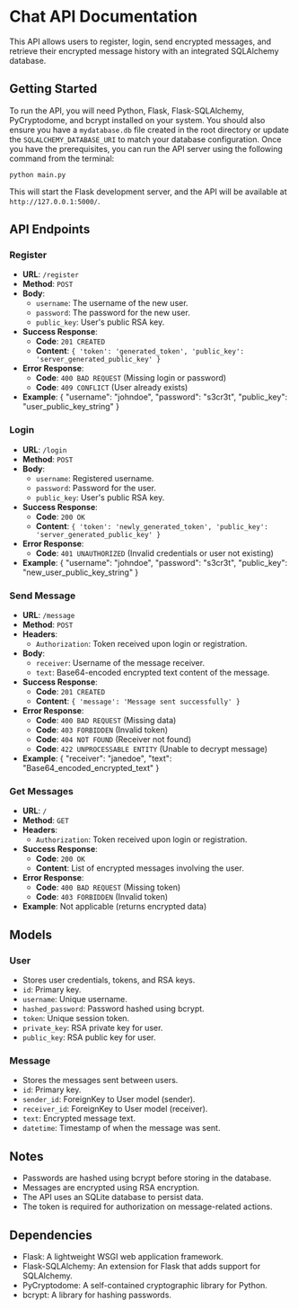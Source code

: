 # Chat API Documentation

This API allows users to register, login, send encrypted messages, and retrieve their encrypted message history with an integrated SQLAlchemy database.

## Getting Started

To run the API, you will need Python, Flask, Flask-SQLAlchemy, PyCryptodome, and bcrypt installed on your system. You should also ensure you have a `mydatabase.db` file created in the root directory or update the `SQLALCHEMY_DATABASE_URI` to match your database configuration. Once you have the prerequisites, you can run the API server using the following command from the terminal:

```
python main.py
```

This will start the Flask development server, and the API will be available at `http://127.0.0.1:5000/`.

## API Endpoints

### Register

- **URL**: `/register`
- **Method**: `POST`
- **Body**:
  - `username`: The username of the new user.
  - `password`: The password for the new user.
  - `public_key`: User's public RSA key.
- **Success Response**: 
  - **Code**: `201 CREATED`
  - **Content**: `{ 'token': 'generated_token', 'public_key': 'server_generated_public_key' }`
- **Error Response**:
  - **Code**: `400 BAD REQUEST` (Missing login or password)
  - **Code**: `409 CONFLICT` (User already exists)
- **Example**:
  {
    "username": "johndoe",
    "password": "s3cr3t",
    "public_key": "user_public_key_string"
  }

### Login

- **URL**: `/login`
- **Method**: `POST`
- **Body**:
  - `username`: Registered username.
  - `password`: Password for the user.
  - `public_key`: User's public RSA key.
- **Success Response**: 
  - **Code**: `200 OK`
  - **Content**: `{ 'token': 'newly_generated_token', 'public_key': 'server_generated_public_key' }`
- **Error Response**:
  - **Code**: `401 UNAUTHORIZED` (Invalid credentials or user not existing)
- **Example**:
  {
    "username": "johndoe",
    "password": "s3cr3t",
    "public_key": "new_user_public_key_string"
  }

### Send Message

- **URL**: `/message`
- **Method**: `POST`
- **Headers**:
  - `Authorization`: Token received upon login or registration.
- **Body**:
  - `receiver`: Username of the message receiver.
  - `text`: Base64-encoded encrypted text content of the message.
- **Success Response**: 
  - **Code**: `201 CREATED`
  - **Content**: `{ 'message': 'Message sent successfully' }`
- **Error Response**:
  - **Code**: `400 BAD REQUEST` (Missing data)
  - **Code**: `403 FORBIDDEN` (Invalid token)
  - **Code**: `404 NOT FOUND` (Receiver not found)
  - **Code**: `422 UNPROCESSABLE ENTITY` (Unable to decrypt message)
- **Example**:
  {
    "receiver": "janedoe",
    "text": "Base64_encoded_encrypted_text"
  }

### Get Messages

- **URL**: `/`
- **Method**: `GET`
- **Headers**:
  - `Authorization`: Token received upon login or registration.
- **Success Response**: 
  - **Code**: `200 OK`
  - **Content**: List of encrypted messages involving the user.
- **Error Response**:
  - **Code**: `400 BAD REQUEST` (Missing token)
  - **Code**: `403 FORBIDDEN` (Invalid token)
- **Example**: Not applicable (returns encrypted data)

## Models

### User

- Stores user credentials, tokens, and RSA keys.
- `id`: Primary key.
- `username`: Unique username.
- `hashed_password`: Password hashed using bcrypt.
- `token`: Unique session token.
- `private_key`: RSA private key for user.
- `public_key`: RSA public key for user.

### Message

- Stores the messages sent between users.
- `id`: Primary key.
- `sender_id`: ForeignKey to User model (sender).
- `receiver_id`: ForeignKey to User model (receiver).
- `text`: Encrypted message text.
- `datetime`: Timestamp of when the message was sent.

## Notes

- Passwords are hashed using bcrypt before storing in the database.
- Messages are encrypted using RSA encryption.
- The API uses an SQLite database to persist data.
- The token is required for authorization on message-related actions.

## Dependencies

- Flask: A lightweight WSGI web application framework.
- Flask-SQLAlchemy: An extension for Flask that adds support for SQLAlchemy.
- PyCryptodome: A self-contained cryptographic library for Python.
- bcrypt: A library for hashing passwords.
